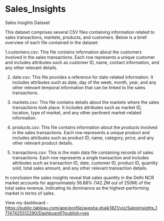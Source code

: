 # Sales_Insights

Sales Insights Dataset

This dataset comprises several CSV files containing information related to sales transactions, markets, products, and customers. Below is a brief overview of each file contained in the dataset:

1.customers.csv: This file contains information about the customers involved in the sales transactions. Each row represents a unique customer and includes attributes such as customer ID, name, contact information, and any other relevant details.

2. date.csv: This file provides a reference for date-related information. It includes attributes such as date, day of the week, month, year, and any other relevant temporal information that can be linked to the sales transactions.

3. markets.csv: This file contains details about the markets where the sales transactions took place. It includes attributes such as market ID, location, type of market, and any other pertinent market-related information.

4. products.csv: This file contains information about the products involved in the sales transactions. Each row represents a unique product and includes attributes such as product ID, name, category, price, and any other relevant product details.

5. transactions.csv: This is the main data file containing records of sales transactions. Each row represents a single transaction and includes attributes such as transaction ID, date, customer ID, product ID, quantity sold, total sales amount, and any other relevant transaction details.

In conclusion the sales insights reveal that sales quantity in the Delhi NCR market accounts for approximately 56.88% (142.2M out of 250M) of the total sales revenue, indicating its dominance as the highest-performing market in terms of sales.


View my dashboard - https://public.tableau.com/app/profile/ayesha.shaik1821/viz/SalesInsights_17147425512290/Dashboard1?publish=yes


